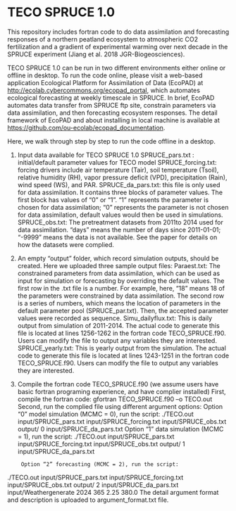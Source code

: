 # TECO SPRUCE 1.0


This repository includes fortran code to do data assimilation and forecasting responses of a northern peatland ecosystem to atmospheric CO2 fertilization and a gradient of experimental warming over next decade in the SPRUCE experiment (Jiang et al. 2018 JGR-Biogeosciences). 

TECO SPRUCE 1.0 can be run in two different environments either online or offline in desktop. To run the code online, please visit a web-based application Ecological Platform for Assimilation of Data (EcoPAD) at http://ecolab.cybercommons.org/ecopad_portal, which automates ecological forecasting at weekly timescale in SPRUCE. In brief, EcoPAD automates data transfer from SPRUCE ftp site, constrain parameters via data assimilation, and then forecasting ecosystem responses. The detail framework of EcoPAD and about installing in local machine is available at https://github.com/ou-ecolab/ecopad_documentation.  

Here, we walk through step by step to run the code offline in a desktop.

1.	Input data available for TECO SPRUCE 1.0
SPRUCE_pars.txt : initial/default parameter values for TECO model
SPRUCE_forcing.txt: forcing drivers include air temperature (Tair), soil temperature (Tsoil), relative humidity (RH), vapor pressure deficit (VPD), precipitation (Rain), wind speed (WS), and PAR.
SPRUCE_da_pars.txt: this file is only used for data assimilation. It contains three blocks of parameter values. The first block has values of “0” or “1”. “1” represents the parameter is chosen for data assimilation; “0” represents the parameter is not chosen for data assimilation, default values would then be used in simulations.
SPRUCE_obs.txt: The pretreatment datasets from 2011to 2014 used for data assimilation. “days” means the number of days since 2011-01-01; “-9999” means the data is not available. See the paper for details on how the datasets were complied. 

2.	An empty “output” folder, which record simulation outputs, should be created. Here we uploaded three sample output files:
Paraest.txt: The constrained parameters from data assimilation, which can be used as input for simulation or forecasting by overriding the default values. The first row in the .txt file is a number. For example, here, “18” means 18 of the parameters were constrained by data assimilation. The second row is a series of numbers, which means the location of parameters in the default parameter pool (SPRUCE_par.txt). Then, the accepted parameter values were recorded as sequence.
Simu_dailyflux.txt: This is daily output from simulation of 2011-2014. The actual code to generate this file is located at lines 1256-1262 in the fortran code TECO_SPRUCE.f90. Users can modify the file to output any variables they are interested.
SPRUCE_yearly.txt: This is yearly output from the simulation. The actual code to generate this file is located at lines 1243-1251 in the fortran code TECO_SPRUCE.f90. Users can modify the file to output any variables they are interested. 
  
3.	Compile the fortran code TECO_SPRUCE.f90 (we assume users have basic fortran programing experience, and have complier installed)
First, compile the fortran code: gfortran TECO_SPRUCE.f90 –o TECO.out
Second, run the complied file using different argument options:
 		 Option “0” model simulation (MCMC = 0), run the script:
  ./TECO.out input/SPRUCE_pars.txt input/SPRUCE_forcing.txt input/SPRUCE_obs.txt output/ 0 input/SPRUCE_da_pars.txt
		 Option “1” data simulation (MCMC = 1), run the script:
  ./TECO.out input/SPRUCE_pars.txt input/SPRUCE_forcing.txt input/SPRUCE_obs.txt output/ 1 input/SPRUCE_da_pars.txt

		 Option “2” forecasting (MCMC = 2), run the script:
  ./TECO.out input/SPRUCE_pars.txt input/SPRUCE_forcing.txt input/SPRUCE_obs.txt output/ 2 input/SPRUCE_da_pars.txt input/Weathergenerate 2024 365 2.25 380.0
The detail argument format and description is uploaded to argument_format.txt file.


